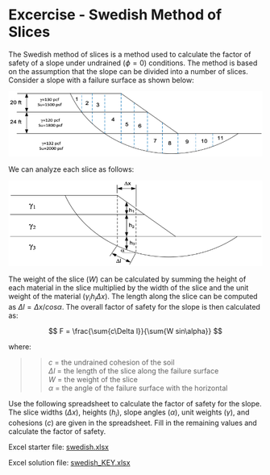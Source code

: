 # Excercise - Swedish Method of Slices

The Swedish method of slices is a method used to calculate the factor of safety of a slope under undrained ($\phi=0$) conditions. The method is based on the assumption that the slope can be divided into a number of slices. Consider a slope with a failure surface as shown below:

![swedish1.png](swedish1.png)

We can analyze each slice as follows:

![swedish2.png](swedish2.png)

The weight of the slice ($W$) can be calculated by summing the height of each material in the slice multiplied by 
the width of the slice and the unit weight of the material ($\gamma_i h_i \Delta x$). 
The length along the slice can be computed as $\Delta l = \Delta x / cos \alpha$. The overall factor of safety for the slope is then 
calculated as:

$$
F = \frac{\sum{c\Delta l}}{\sum{W sin\alpha}}
$$

where:

>>$c$ = the undrained cohesion of the soil<br>
$\Delta l$ = the length of the slice along the failure surface<br>
$W$ = the weight of the slice<br>
$\alpha$ = the angle of the failure surface with the horizontal

Use the following spreadsheet to calculate the factor of safety for the slope. The slice widths ($\Delta x$), heights ($h_i$), slope angles ($\alpha$), unit weights ($\gamma$), and cohesions ($c$) are given in the spreadsheet. Fill in the remaining values and calculate the factor of safety.

Excel starter file: [swedish.xlsx](swedish.xlsx)

Excel solution file: [swedish_KEY.xlsx](swedish_KEY.xlsx)



